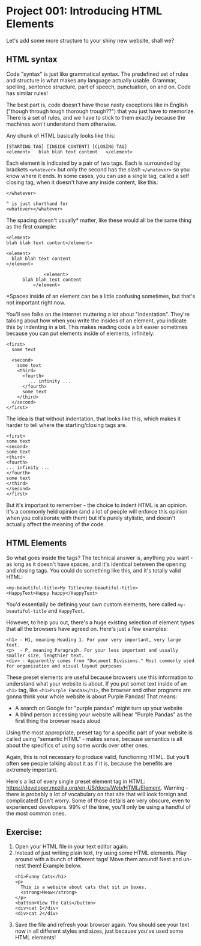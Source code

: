 # Project 001: Introducing HTML Elements

Let's add some more structure to your shiny new website, shall we?

## HTML syntax

Code "syntax" is just like grammatical syntax. The predefined set of rules and structure is what makes any language actually usable. Grammar, spelling, sentence structure, part of speech, punctuation, on and on. Code has similar rules!

The best part is, code doesn't have those nasty exceptions like in English ("though through tough thorough trough??") that you just have to memorize. There is a set of rules, and we have to stick to them exactly because the machines won't understand them otherwise.

Any chunk of HTML basically looks like this:

```
[STARTING TAG] [INSIDE CONTENT] [CLOSING TAG]
<element>   blah blah text content   </element>
```

Each element is indicated by a pair of two tags. Each is surrounded by brackets `<whatever>` but only the second has the slash `</whatever>` so you know where it ends. In some cases, you can use a single tag, called a self closing tag, when it doesn't have any inside content, like this:

```
</whatever>

^ is just shorthand for
<whatever></whatever>
```

The spacing doesn't usually\* matter, like these would all be the same thing as the first example:

```
<element>
blah blah text content</element>

<element>
  blah blah text content
</element>

              <element>
      blah blah text content
          </element>
```

\*Spaces inside of an element can be a little confusing sometimes, but that's not important right now.

You'll see folks on the internet muttering a lot about "indentation". They're talking about how when you write the insides of an element, you indicate this by indenting in a bit. This makes reading code a bit easier sometimes because you can put elements inside of elements, infinitely:

```
<first>
  some text

  <second>
    some text
    <third>
      <fourth>
        ... infinity ...
      </fourth>
      some text
    </third>
  </second>
</first>
```

The idea is that without indentation, that looks like this, which makes it harder to tell where the starting/closing tags are.

```
<first>
some text
<second>
some text
<third>
<fourth>
... infinity ...
</fourth>
some text
</third>
</second>
</first>
```

But it's important to remember - the choice to indent HTML is an opinion. It's a commonly held opinion (and a lot of people will enforce this opinion when you collaborate with them) but it's purely stylistic, and doesn't actually affect the meaning of the code.

## HTML Elements

So what goes inside the tags? The technical answer is, anything you want - as long as it doesn't have spaces, and it's identical between the opening and closing tags. You could do something like this, and it's totally valid HTML:

```
<my-beautiful-title>My Title</my-beautiful-title>
<HappyText>Happy happy</HappyText>
```

You'd essentially be defining your own custom elements, here called `my-beautiful-title` and `HappyText`.

However, to help you out, there's a huge existing selection of element types that all the browsers have agreed on. Here's just a few examples:

```
<h1> - H1, meaning Heading 1. For your very important, very large text.
<p>  - P, meaning Paragraph. For your less important and usually smaller size, lengthier text.
<div> - Apparently comes from "Document Divisions." Most commonly used for organization and visual layout purposes
```

These preset elements are useful because browsers use this information to understand what your website is about. If you put somet text inside of an `<h1>` tag, like `<h1>Purple Pandas</h1>`, the browser and other programs are gonna think your whole website is about Purple Pandas! That means:

- A search on Google for "purple pandas" might turn up your website
- A blind person accessing your website will hear "Purple Pandas" as the first thing the browser reads aloud

Using the most appropriate, preset tag for a specific part of your website is called using "semantic HTML" - makes sense, because semantics is all about the specifics of using some words over other ones.

Again, this is not necessary to produce valid, functioning HTML. But you'll often see people talking about it as if it is, because the benefits are extremely important.

Here's a list of every single preset element tag in HTML: https://developer.mozilla.org/en-US/docs/Web/HTML/Element. Warning - there is probably a lot of vocabulary on that site that will look foreign and complicated! Don't worry. Some of those details are very obscure, even to experienced developers. 99% of the time, you'll only be using a handful of the most common ones.

## Exercise:

1. Open your HTML file in your text editor again.
1. Instead of just writing plain text, try using some HTML elements. Play around with a bunch of different tags! Move them around! Nest and un-nest them! Example below.
   ```
   <h1>Funny Cats</h1>
   <p>
     This is a website about cats that sit in boxes.
     <strong>Meow</strong>
   </p>
   <button>View The Cats</button>
   <div>cat 1</div>
   <div>cat 2</div>
   ```
1. Save the file and refresh your browser again. You should see your text now in all different styles and sizes, just because you've used some HTML elements!
